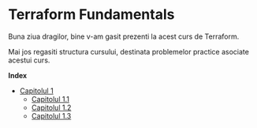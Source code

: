 # Terraform Fundamentals


Buna ziua dragilor, bine v-am gasit prezenti la acest curs de Terraform.

Mai jos regasiti structura cursului, destinata problemelor practice asociate acestui curs.

**Index**

<!-- TOC depthFrom:2 depthTo:6 withLinks:1 updateOnSave:1 orderedList:0 -->

- [Capitolul 1](Capitol1/README.md)
    - [Capitolul 1.1](Capitol1/Capitol1.1/capitol1.1.md)
    - [Capitolul 1.2](Capitol1/Capitol1.2/capitol1.2.md)
    - [Capitolul 1.3](Capitol1/Capitol1.3/capitol1.3.md)
    

<!-- /TOC -->

